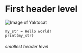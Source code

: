 # First header level
![Image of Yaktocat](https://octodex.github.com/images/yaktocat.png)

```
my_str = Hello world!
print(my_str)
```

###### smallest header level
